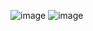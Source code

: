 
![image](https://github.com/zpy560/ReedsSheeps_al/verit_in.bmp)
![image](https://github.com/zpy560/ReedsSheeps_al/parrel_in.bmp)